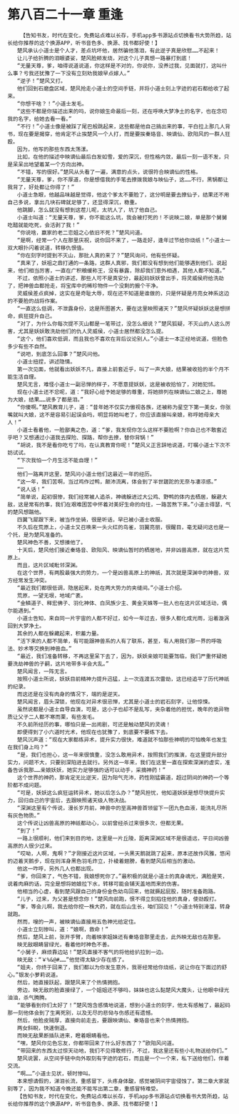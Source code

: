 # 第八百二十一章 重逢
        【告知书友，时代在变化，免费站点难以长存，手机app多书源站点切换看书大势所趋，站长给你推荐的这个换源APP，听书音色多、换源、找书都好使！】
       楚风承认小道士是个人才，差点坑坏他，居然骗他落泪，有此逆子真是欣慰……不起来！
       让儿子给折腾的泪眼婆娑，楚风脸颊发烧，对这个儿子真想一路暴打到底！
       “无量天尊，爹，咱得说道说道，你这样是不对的，你说你，没养过我，见面就打，这叫什么事？亏我还犹豫了一下没有立刻劝我娘早点嫁人。”
       “逆子！”楚风又打。
       他们回到石磨盘区域，楚风抢走小道士的空间手链，并将小道士刻上字迹的岩石都给收了起来。
       “你想干啥？！”小道士发毛。
       “这些不都是你描述出来的吗，说你娘生命最后一刻，还在呼唤大梦净土的名字，也在念叨我的名字，给她去看一看。”
       “不行！”小道士像是被踩了尾巴般跳起来，这些都是他自己搞出来的事，平白拉上那几人背书，现在要是揭穿，他肯定不止挨楚风一个人打，而是要挨秦珞音、映谪仙、欧阳风的一群人狂殴。
       因为，他写的那些东西太荡漾。
       比如，在他的描述中映谪仙最后白发如雪，爱的深沉，但性格内敛，最后一刻一语不发，只是呆呆出地望着某一个方向出神。
       “不错，写的很好。”楚风从头看了一遍，满意的点头，说很符合映谪仙的性格。
       “无量天尊，爹，你不厚道，你是想借我的手笔去撩拨我娘与映仙子，这……不行，黑锅都让我背了，好处都让你得了！”
       小道士急眼，他越品味越是觉得，他这个爹太不要脸了，这分明是要去撩仙子，结果还不用自己多说，拿出几块石碑就足够了，还显得深沉，稳重。
       他跳脚，怎么就没有想到这茬儿呢，太坑人了，坑了他自己。
       小道士叫道：“无量天尊，爹，你不能这么坑，我会被打死的！不说映二娘，单是那个舅舅吃醋就能吃死，会活剥了我！”
       “你说啥，赢家的老二恋姐之心依旧不死？”楚风问道。
       “是啊，经常一个人在那里庆祝，说你回不来了，一路走好，逢年过节给你烧纸！”小道士一双大眼扑闪着说道，转移仇恨值。
       “你在刻字时提到不灭山，那批人真的来了？”楚风询问，他有些怀疑。
       “真来了，妖祖之鼎打通的一条路，这群人真邪，我们都没有想到他们能够遇到他们。说起来，他们相当厉害，一直在广积粮缓称王，没有暴露，除却我们意外相遇，其他人都不知道。”
       不过，依照小道士的讲述，那些人可不是真安分，最起码妖妖曾出手，将灵威侯府给洗劫了，把神兽血都抢走，将宝库中的稀珍物件一个没剩的搬个干净。
       灵威侯差点疯掉，这实在是奇耻大辱，现在还不知道是谁做的，只是怀疑是月亮女神系这边的不要脸的战将作案。
       “一直这么低调，不泄露身份，这是所图甚大，要在这里映照诸天？”楚风怀疑妖妖这是想拼命，疯狂提升自己。
       “对了，为什么你每次提不灭山都是一笔带过，没怎么细说？”楚风狐疑，不灭山的人这么厉害，尤其是妖妖敢洗劫他们的仇人灵威侯，小道士居然都没怎么提。
       “这个，他们喜欢低调，而且我也不喜欢在背后议论别人。”小道士一本正经地说道，但脸色多少有些不自然。
       “说吧，到底怎么回事？”楚风问他。
       小道士扭捏，讲述隐情。
       第一次见面，他就看出妖妖不凡，直接上前套近乎，叫了一声大娘，结果被收拾的半个月不能生活自理。
       楚风无言，难怪小道士一副忌惮的样子，不愿意提妖妖，这是被收拾怕了，对她犯怵。
       现在小道士还不忿呢，道：“我好心给予她足够的尊重，将她排列在映谪仙二娘之上，尊她为大娘，结果……说多了都是泪。”
       “你傻啊。”楚风教育儿子，道：“昔年她不仅实力傲视各族，还被称为星空下第一美女，你张嘴就叫大娘，这不是容易引起误会吗，明显将她叫老了，你应该直接叫亲娘，称呼她母亲大人！”
       小道士看着他，一脸鄙夷之色，道：“爹，我发现你怎么这样不要脸啊？你自己也不敢套近乎吧？又想通过小道我去探险、探路，帮你去撩，替你背锅！”
       “胡说，我不是看你吃亏了吗，在认真教育你呢！”楚风义正言辞地说道，叮嘱小道士下次不妨试试。
       “下次我怕一个月生活不能自理！”
       ……
       他们一路离开这里，楚风问小道士他们这最近一年的经历。
       “这一年，我们苦啊，当过鸡作过鸭，颠沛流离，体会到了半世蹉跎的无奈与凄凉感。”
       “说人话！”
       “简单说，起初很惨，我们经常被人追杀，神魂躲进过大公鸡、野鸭的体内去栖居，躲避大敌，这是常有的事，我们在艰难困苦中怀着对美好生命的向往，一路苦熬下来。”小道士得瑟，气的楚风想踹他。
       四翼飞犀跟下来，被当作坐骑，很是听话，早已被小道士收服。
       不久后在荒原上，小道士又召唤来一头火红的鸟雀，羽翼亮丽，很醒目，毫无疑问这也是一个托，是为楚风准备的。
       楚风神色不善，又想揍他了。
       十天后，楚风他们接近秦珞音、欧阳风、映谪仙暂时的栖居地，并非凶兽高原，就在这片荒原上。
       而且，这片区域毗邻深渊。
       在这个世界，有两股最强大的势力，一个是凶兽高原上的神祇，其次就是深渊中的神兽，双方经常发生冲突。
       “最近我们都很低调，隐居起来，处在两大势力的夹缝间。”小道士介绍。
       荒原，一望无垠，地域广袤。
       “金鳞道子、释宏佛子、羽化神体、白凤族少主、黄金天蛛等一批人也在这片区域活动，偶尔能遇到。”
       小道士告知，来自同一片宇宙的人都不好过，如今一年过去，很多人都化成光雨，沿着漩涡回到大梦净土。
       其余的人都在躲藏起来，积蓄力量。
       “活下来的人都不简单，有可能跟神兽系的人有了联系，甚至，有人用我们那一界的呼吸法、妙术等交换到神兽血。”
       “最近，我们准备转移，不再这里呆下去了，因为，妖妖亲娘可能要驾临，我们严重怀疑她要洗劫神兽的子嗣，这片地带多半会大乱。”
       楚风闻言，一阵无言。
       按照小道士所说，妖妖目前精神力提升迅猛，上一次连渡五次雷劫，这已经追平了历代神祇的纪录。
       而这还是在没有肉身的情况下，端的是逆天。
       楚风闻言，眉头深锁，他现在对异术很忌惮，尤其是小道士的岩石刻字，让他惊悚。
       虽然说都是小道士自导自演，可是，这小子也却不是乱写，夹杂着他的担忧，晚年的诡异物质让父子二人都不寒而栗，有些发毛。
       不久前所经历的事，哪怕只是一出闹剧，可还是触动楚风的灵魂！
       即便得到了小六道时光术，他现在也犹豫了，到底要不要练下去。
       楚风沉声道：“现在大家都练异术，提升实力很快，难道就不怕那些神明的可怕晚年也发生在我们身上吗？”
       “是，我们也担心，这一年来很慎重，没怎么敢用异术，按照我们的推演，在这里提升部分实力，问题不大，只要别深陷进去就行。另外这一年来，我们在这里一直在探索深渊的虚实，准备告诉我那……亲娘妖妖，她实力足够强的话可以动手，采摘神药！”
       这个世界的神药，那肯定无比逆天，因为阳气充沛，药性刚猛霸道，超过阴间的神药一个等阶都不成问题。
       “可是，妖妖这么疯狂运转异术，她以后怎么办？”楚风担忧，他知道妖妖是想尽快提升实力，回归自己的宇宙后，去跟映照诸天级人物决战。
       “深渊这里有个传说，漫长岁月前，神兽中的至高神兽首领留下一团九色血液，能洗礼尽所有灰色物质。”
       这个传说让凶兽高原的神祇都动心，以前曾经杀过来很多次，但都无果。
       “到了！”
       一路上很顺利，他们来到目的地，这里是一片丘陵，距离深渊区域不是很遥远，平日间凶兽高原的人很少过来。
       “哎呦，人啊，鬼啊？”才刚接近这片区域，一头黑天鹅就跳了起来，原本还故作风雅，悠闲的迈着天鹅步，现在则浑身黑色羽毛炸立，扑棱着翅膀，看到楚风后相当的激动。
       他这一咋呼，另外几人也都出现。
       “爹，你回来了，气色不错，我娘想死你了。”最积极的就是小道士的真身魂光，满脸是笑，说着肉麻的话，完全是想将她娘拉下水，转移可能会铺天盖地而来的伤害。
       他相当的心虚，看到楚风跟自己的身份金色幼鸟回来，他就撅起屁股，随时准备跑路。
       “儿子，过来，为父甚是想念你！”楚风向前跑，恨不得立刻掐住他的真身，使劲殴打。
       “爹，等会儿啊，我去给你挖一株大药，就在后山生长，咱们回见！”小道士特别滑溜，转身就跑。
       然而，嗖的一声，被映谪仙直接用五色神光给定住。
       小道士立刻惨叫，道：“娘啊，救命！”
       然后，楚风上前，张开手臂，向着映家姐妹还有秦珞音那里走去，此外映无敌也在那里。
       映无敌眼睛冒绿光，看着他时神色不善。
       “小舅子，麻烦靠边站！”楚风直接不客气的将他给扒拉到一边。
       映无敌：“￥%&@#……”他觉得太缺少存在感了。
       “姐夫，你终于回来了，我们都以为你发生意外，我哥经常给你烧纸，说让你在下面过的舒心。”银发小萝莉说道。
       然后，她直接跃起，跟楚风来了个热情拥抱。
       旁边，映无敌的脸直接绿了，一个姐姐还不够吗，妹妹也这么黏楚风大魔头，让他眼中绿光油油，杀气腾腾。
       “能够看到你们太好了！”楚风饱含感情地说道，想到小道士的刻字，他太有感触了，最起码那一刻他体会到了生离死别，以及无尽的悲恸与伤感还有遗憾。
       然后，他脸皮贼厚，直接向前走去，要跟映谪仙、秦珞音也来个热情拥抱。
       两女斜睨，快速倒退。
       而映无敌果断插队进来，瞪着眼睛看他。
       “嘿，楚风你见色忘友，你都带回来了什么好东西了？”欧阳风问道。
       “带回来的东西太过惊天动地，我们不见得敢修行，不过，我这里还有些小礼物送给你们。”
       楚风说罢，从空间手链中向外取刻有字迹的岩石，而且是一个一个来，私下送给他们，伴着交流。
       “啊……”小道士见状，顿时惨叫。
       本来想请假的，涕泪长流，重感冒下，头疼身体酸，感觉被阴间宇宙侵蚀了。第二章大家就别等了，因为我不知道今晚还能不能写出第二章，重感冒特难受。
       【告知书友，时代在变化，免费站点难以长存，手机app多书源站点切换看书大势所趋，站长给你推荐的这个换源APP，听书音色多、换源、找书都好使！】